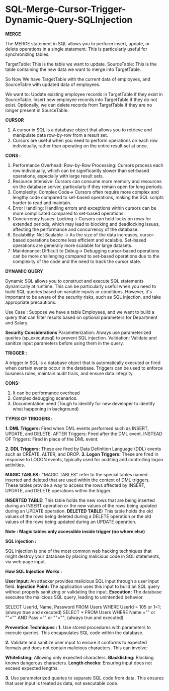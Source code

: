# SQL-Merge-Cursor-Trigger-Dynamic-Query-SQLInjection

**MERGE**

The MERGE statement in SQL allows you to perform insert, update, or delete operations in a single statement.
This is particularly useful for synchronizing tables. 

TargetTable: This is the table we want to update.
SourceTable: This is the table containing the new data we want to merge into TargetTable.

So Now We have TargetTable with the current data of employees, and SourceTable with updated data of employees. 

We want to:
Update existing employee records in TargetTable if they exist in SourceTable.
Insert new employee records into TargetTable if they do not exist.
Optionally, we can delete records from TargetTable if they are no longer present in SourceTable.


**CURSOR**

1. A cursor in SQL is a database object that allows you to retrieve and manipulate data row-by-row from a result set.
2. Cursors are useful when you need to perform operations on each row individually, rather than operating on the entire result set at once.

**CONS :**

1. Performance Overhead: Row-by-Row Processing: Cursors process each row individually, which can be significantly slower than set-based operations, especially with large result sets.
2. Resource Intensive: Cursors can consume more memory and resources on the database server, particularly if they remain open for long periods.
3. Complexity: Complex Code-> Cursors often require more complex and lengthy code compared to set-based operations, making the SQL scripts harder to read and maintain.
4. Error Handling: Handling errors and exceptions within cursors can be more complicated compared to set-based operations.
5. Concurrency Issues: Locking-> Cursors can hold locks on rows for extended periods, which may lead to blocking and deadlocking issues, affecting the performance and concurrency of the database.
6. Scalability: Not Scalable -> As the size of the data increases, cursor-based operations become less efficient and scalable. Set-based operations are generally more scalable for large datasets.
7. Maintenance: Difficult to Debug-> Debugging cursor-based operations can be more challenging compared to set-based operations due to the complexity of the code and the need to track the cursor state.

**DYNAMIC QUERY**

Dynamic SQL allows you to construct and execute SQL statements dynamically at runtime. This can be particularly useful when you need to build SQL queries based on variable inputs or conditions. However, it's important to be aware of the security risks, such as SQL injection, and take appropriate precautions.

Use Case : Suppose we have a table Employees, and we want to build a query that can filter results based on optional parameters for Department and Salary.

**Security Considerations**
Parameterization: Always use parameterized queries (sp_executesql) to prevent SQL injection.
Validation: Validate and sanitize input parameters before using them in the query.

**TRIGGER :**

A trigger in SQL is a database object that is automatically executed or fired when certain events occur in the database. Triggers can be used to enforce business rules, maintain audit trails, and ensure data integrity.

**CONS:**
1. It can be performance overhead 
2. Complex debugging scenarios.
3. Documentation need (Tough to identify for new developer to identify what happening in background)

**TYPES OF TRIGGERS :**

**1. DML Triggers:** Fired when DML events performed such as INSERT, UPDATE, and DELETE.
		AFTER Triggers: Fired after the DML event.
		INSTEAD OF Triggers: Fired in place of the DML event.

**2. DDL Triggers:** These are fired by Data Definition Language (DDL) events such as CREATE, ALTER, and DROP.
**3. Logon Triggers:** These are fired in response to LOGON events, typically used for auditing and controlling logon activities.

**MAGIC TABLES :** "MAGIC TABLES" refer to the special tables named inserted and deleted that are used within the context of DML triggers. These tables provide a way to access the rows affected by INSERT, UPDATE, and DELETE operations within the trigger.

**INSERTED TABLE:** This table holds the new rows that are being inserted during an INSERT operation or the new values of the rows being updated during an UPDATE operation.
**DELETED TABLE:** This table holds the old values of the rows being deleted during a DELETE operation or the old values of the rows being updated during an UPDATE operation.

**Note : Magic tables only accessible inside trigger (no where else)**

**SQL injection :**

SQL injection is one of the most common web hacking techniques that might destroy your database by placing malicious code in SQL statements, via web page input.

**How SQL Injection Works :**

**User Input:** An attacker provides malicious SQL input through a user input field.
**Injection Point:** The application uses this input to build an SQL query without properly sanitizing or validating the input.
**Execution:** The database executes the malicious SQL query, leading to unintended behavior.

SELECT UserId, Name, Password FROM Users WHERE UserId = 105 or 1=1;(always true and executed)
SELECT * FROM Users WHERE Name ="" or ""="" AND Pass ="" or ""=""; (always true and executed)

**Prevention Techniques :**
**1.** Use stored procedures with parameters to execute queries. This encapsulates SQL code within the database.

**2.** Validate and sanitize user input to ensure it conforms to expected formats and does not contain malicious characters. This can involve:
   
**Whitelisting:** Allowing only expected characters.
**Blacklisting:** Blocking known dangerous characters.
**Length checks:** Ensuring input does not exceed expected lengths.

**3.** Use parameterized queries to separate SQL code from data. This ensures that user input is treated as data, not executable code.
